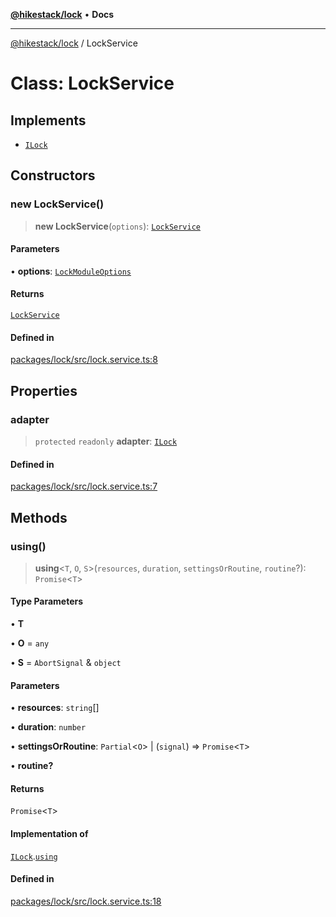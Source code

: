 [**@hikestack/lock**](/official/reference/lock/index.md) • **Docs**

***

[@hikestack/lock](/official/reference/lock/globals.md) / LockService

# Class: LockService

## Implements

- [`ILock`](/official/reference/lock/interfaces/ILock.md)

## Constructors

### new LockService()

> **new LockService**(`options`): [`LockService`](/official/reference/lock/classes/LockService.md)

#### Parameters

• **options**: [`LockModuleOptions`](/official/reference/lock/interfaces/LockModuleOptions.md)

#### Returns

[`LockService`](/official/reference/lock/classes/LockService.md)

#### Defined in

[packages/lock/src/lock.service.ts:8](https://github.com/hikestack/hike/blob/110006a71b16d35b8305bd3bea8f80d291c9c609/packages/lock/src/lock.service.ts#L8)

## Properties

### adapter

> `protected` `readonly` **adapter**: [`ILock`](/official/reference/lock/interfaces/ILock.md)

#### Defined in

[packages/lock/src/lock.service.ts:7](https://github.com/hikestack/hike/blob/110006a71b16d35b8305bd3bea8f80d291c9c609/packages/lock/src/lock.service.ts#L7)

## Methods

### using()

> **using**\<`T`, `O`, `S`\>(`resources`, `duration`, `settingsOrRoutine`, `routine`?): `Promise`\<`T`\>

#### Type Parameters

• **T**

• **O** = `any`

• **S** = `AbortSignal` & `object`

#### Parameters

• **resources**: `string`[]

• **duration**: `number`

• **settingsOrRoutine**: `Partial`\<`O`\> \| (`signal`) => `Promise`\<`T`\>

• **routine?**

#### Returns

`Promise`\<`T`\>

#### Implementation of

[`ILock`](/official/reference/lock/interfaces/ILock.md).[`using`](/official/reference/lock/interfaces/ILock.md#using)

#### Defined in

[packages/lock/src/lock.service.ts:18](https://github.com/hikestack/hike/blob/110006a71b16d35b8305bd3bea8f80d291c9c609/packages/lock/src/lock.service.ts#L18)
